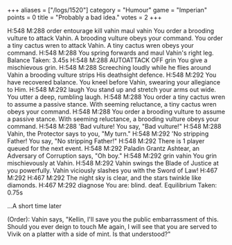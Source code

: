 +++
aliases = ["/logs/1520"]
category = "Humour"
game = "Imperian"
points = 0
title = "Probably a bad idea."
votes = 2
+++

H:548 M:288 <eb db> order entourage kill vahin
maul vahin
You order a brooding vulture to attack Vahin.
A brooding vulture obeys your command.
You order a tiny cactus wren to attack Vahin.
A tiny cactus wren obeys your command.
H:548 M:288 <eb db> 
You spring forwards and maul Vahin's right leg.
Balance Taken: 3.45s
H:548 M:288 <e- db> AUTOATTACK OFF
grin
You give a mischievous grin.
H:548 M:288 <e- db> 
Screeching loudly while he flies around Vahin a brooding vulture strips His 
deathsight defence.
H:548 M:292 <e- db> 
You have recovered balance.
You kneel before Vahin, swearing your allegiance to Him.
H:548 M:292 <eb db> laugh
You stand up and stretch your arms out wide.
You utter a deep, rumbling laugh.
H:548 M:288 <eb db> 
You order a tiny cactus wren to assume a passive stance.
With seeming reluctance, a tiny cactus wren obeys your command.
H:548 M:288 <eb db> 
You order a brooding vulture to assume a passive stance.
With seeming reluctance, a brooding vulture obeys your command.
H:548 M:288 <eb db> 'Bad vulture!
You say, "Bad vulture!"
H:548 M:288 <eb db> 
Vahin, the Protector says to you, "My turn."
H:548 M:292 <eb db> 'No stripping Father!
You say, "No stripping Father!"
H:548 M:292 <eb db> 
There is 1 player queued for the next event.
H:548 M:292 <eb db> 
Paladin Grantz Ashtear, an Adversary of Corruption says, "Oh boy."
H:548 M:292 <eb db> grin vahin
You grin mischievously at Vahin.
H:548 M:292 <eb db> 
Vahin swings the Blade of Justice at you powerfully.
Vahin viciously slashes you with the Sword of Law!
H:467 M:292 <eb db> 
H:467 M:292 <eb db> 
The night sky is clear, and the stars twinkle like diamonds.
H:467 M:292 <eb db> diagnose
You are:
blind.
deaf.
Equilibrium Taken: 0.75s

...A short time later

(Order): Vahin says, "Kellin, I'll save you the public embarrassment of this. 
Should you ever deign to touch Me again, I will see that you are served to 
Vivik on a platter with a side of mint. Is that understood?"
